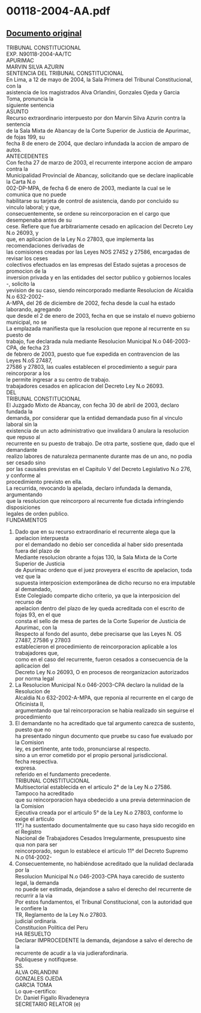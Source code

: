 
00118-2004-AA.pdf
=================
  
[Documento original](https://tc.gob.pe/jurisprudencia/2004/00118-2004-AA.pdf)  
---  
TRIBUNAL CONSTITUCIONAL  
EXP. N90118-2004-AA/TC  
APURIMAC  
MARVIN SILVA AZURIN  
SENTENCIA DEL TRIBUNAL CONSTITUCIONAL  
En Lima, a 12 de mayo de 2004, la Sala Primera del Tribunal Constitucional, con la  
asistencia de los magistrados Alva Orlandini, Gonzales Ojeda y Garcia Toma, pronuncia la  
siguiente sentencia  
ASUNTO  
Recurso extraordinario interpuesto por don Marvin Silva Azurin contra la sentencia  
de la Sala Mixta de Abancay de la Corte Superior de Justicia de Apurimac, de fojas 199, su  
fecha 8 de enero de 2004, que declaro infundada la accion de amparo de autos.  
ANTECEDENTES  
Con fecha 27 de marzo de 2003, el recurrente interpone accion de amparo contra la  
Municipalidad Provincial de Abancay, solicitando que se declare inaplicable la Carta N.o  
002-DP-MPA, de fecha 6 de enero de 2003, mediante la cual se le comunica que no puede  
habilitarse su tarjeta de control de asistencia, dando por concluido su vinculo laboral; y que,  
consecuentemente, se ordene su reincorporacion en el cargo que desempenaba antes de su  
cese. Refiere que fue arbitrariamente cesado en aplicacion del Decreto Ley N.o 26093, y  
que, en aplicacion de la Ley N.o 27803, que implementa las recomendaciones derivadas de  
las comisiones creadas por las Leyes NOS 27452 y 27586, encargadas de revisar los ceses  
colectivos efectuados en las empresas del Estado sujetas a procesos de promocion de la  
inversion privada y en las entidades del sector publico y gobiernos locales -, solicito la  
yevision de su caso, siendo reincorporado mediante Resolucion de Alcaldia N.o 632-2002-  
A-MPA, del 26 de diciembre de 2002, fecha desde la cual ha estado laborando, agregando  
que desde el 2 de enero de 2003, fecha en que se instalo el nuevo gobierno municipal, no se  
La emplazada manifiesta que la resolucion que repone al recurrente en su puesto de  
trabajo, fue declarada nula mediante Resolucion Municipal N.o 046-2003-CPA, de fecha 23  
de febrero de 2003, puesto que fue expedida en contravencion de las Leyes N.oS 27487,  
27586 y 27803, las cuales establecen el procedimiento a seguir para reincorporar a los  
le permite ingresar a su centro de trabajo.  
trabajadores cesados en aplicacion del Decreto Ley N.o 26093.  
DEL  
TRIBUNAL CONSTITUCIONAL  
El Juzgado Mixto de Abancay, con fecha 30 de abril de 2003, declaro fundada la  
demanda, por considerar que la entidad demandada puso fin al vinculo laboral sin la  
existencia de un acto administrativo que invalidara 0 anulara la resolucion que repuso al  
recurrente en su puesto de trabajo. De otra parte, sostiene que, dado que el demandante  
realizo labores de naturaleza permanente durante mas de un ano, no podia ser cesado sino  
por las causales previstas en el Capitulo V del Decreto Legislativo N.o 276, y conforme al  
procedimiento previsto en ella.  
La recurrida, revocando la apelada, declaro infundada la demanda, argumentando  
que la resolucion que reincorporo al recurrente fue dictada infringiendo disposiciones  
legales de orden publico.  
FUNDAMENTOS  
1. Dado que en su recurso extraordinario el recurrente alega que la apelacion interpuesta  
por el demandado no debio ser concedida al haber sido presentada fuera del plazo de  
Mediante resolucion obrante a fojas 130, la Sala Mixta de la Corte Superior de Justicia  
de Apurimac ordeno que el juez proveyera el escrito de apelacion, toda vez que la  
supuesta interposicion extemporânea de dicho recurso no era imputable al demandado,  
Este Colegiado comparte dicho criterio, ya que la interposicion del recurso de  
apelacion dentro del plazo de ley queda acreditada con el escrito de fojas 93, en el que  
consta el sello de mesa de partes de la Corte Superior de Justicia de Apurimac, con la  
Respecto al fondo del asunto, debe precisarse que las Leyes N. OS 27487, 27586 y 27803  
establecieron el procedimiento de reincorporacion aplicable a los trabajadores que,  
como en el caso del recurrente, fueron cesados a consecuencia de la aplicacion del  
Decreto Ley N.o 26093, O en procesos de reorganizacion autorizados por norma legal  
3. La Resolucion Municipal N.o 046-2003-CPA declaro la nulidad de la Resolucion de  
Alcaldia N.o 632-2002-A-MPA, que reponia al recurrente en el cargo de Oficinista II,  
argumentando que tal reincorporacion se habia realizado sin seguirse el procedimiento  
4. El demandante no ha acreditado que tal argumento carezca de sustento, puesto que no  
ha presentado ningun documento que pruebe su caso fue evaluado por la Comision  
ley, es pertinente, ante todo, pronunciarse al respecto.  
sino a un error cometido por el propio personal jurisdiccional.  
fecha respectiva.  
expresa.  
referido en el fundamento precedente.  
TRIBUNAL CONSTITUCIONAL  
Multisectorial establecida en el articulo 2° de la Ley N.o 27586. Tampoco ha acreditado  
que su reincorporacion haya obedecido a una previa determinacion de la Comision  
Ejecutiva creada por el articulo 5° de la Ley N.o 27803, conforme lo exige el articulo  
11°,i ha sustentado documentalmente que su caso haya sido recogido en el Registro  
Nacional de Trabajadores Cesados Irregularmente, presupuesto sine qua non para ser  
reincorporado, segun lo establece el articulo 11° del Decreto Supremo N.o 014-2002-  
5. Consecuentemente, no habiéndose acreditado que la nulidad declarada por la  
Resolucion Municipal N.o 046-2003-CPA haya carecido de sustento legal, la demanda  
no puede ser estimada, dejandose a salvo el derecho del recurrente de recurrir a la via  
Por estos fundamentos, el Tribunal Constitucional, con la autoridad que le confiere la  
TR, Reglamento de la Ley N.o 27803.  
judicial ordinaria.  
Constitucion Politica del Peru  
HA RESUELTO  
Declarar IMPROCEDENTE la demanda, dejandose a salvo el derecho de la  
recurrente de acudir a la via judierafordinaria.  
Publiquese y notifiquese.  
SS.  
ALVA ORLANDINI  
GONZALES OJEDA  
GARCIA TOMA  
Lo que-certifico:  
Dr. Daniel Figallo Rivadeneyra  
SECRETARIO RELATOR (e)